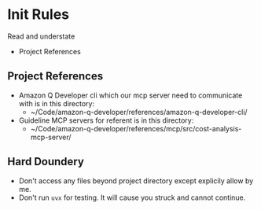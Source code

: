# Init Rules

Read and understate
- Project References

## Project References
- Amazon Q Developer cli which our mcp server need to communicate with is in this directory:
  - ~/Code/amazon-q-developer/references/amazon-q-developer-cli/
- Guideline MCP servers for referent is in this directory:
  - ~/Code/amazon-q-developer/references/mcp/src/cost-analysis-mcp-server/

## Hard Doundery
- Don't access any files beyond project directory except explicily allow by me.
- Don't run `uvx` for testing. It will cause you struck and cannot continue.